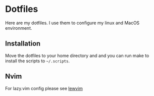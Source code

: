 # Dotfiles

Here are my dotfiles. I use them to configure my linux and MacOS environment.

## Installation

Move the dotfiles to your home directory and and you can run make to install the scripts to `~/.scripts`.

## Nvim

For lazy.vim config please see [lewvim](https://github.com/0x4248/lewvim)